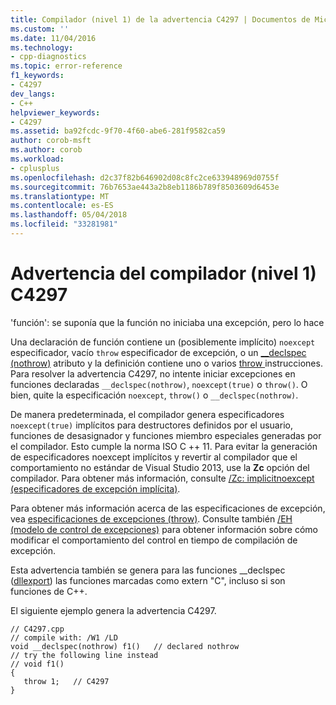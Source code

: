 ```yaml
---
title: Compilador (nivel 1) de la advertencia C4297 | Documentos de Microsoft
ms.custom: ''
ms.date: 11/04/2016
ms.technology:
- cpp-diagnostics
ms.topic: error-reference
f1_keywords:
- C4297
dev_langs:
- C++
helpviewer_keywords:
- C4297
ms.assetid: ba92fcdc-9f70-4f60-abe6-281f9582ca59
author: corob-msft
ms.author: corob
ms.workload:
- cplusplus
ms.openlocfilehash: d2c37f82b646902d08c8fc2ce633948969d0755f
ms.sourcegitcommit: 76b7653ae443a2b8eb1186b789f8503609d6453e
ms.translationtype: MT
ms.contentlocale: es-ES
ms.lasthandoff: 05/04/2018
ms.locfileid: "33281981"
---
```

# <a name="compiler-warning-level-1-c4297"></a>Advertencia del compilador (nivel 1) C4297
'función': se suponía que la función no iniciaba una excepción, pero lo hace  
  
 Una declaración de función contiene un (posiblemente implícito) `noexcept` especificador, vacío `throw` especificador de excepción, o un [__declspec (nothrow)](../../cpp/nothrow-cpp.md) atributo y la definición contiene uno o varios [throw ](../../cpp/try-throw-and-catch-statements-cpp.md) instrucciones. Para resolver la advertencia C4297, no intente iniciar excepciones en funciones declaradas `__declspec(nothrow)`, `noexcept(true)` o `throw()`. O bien, quite la especificación `noexcept`, `throw()` o `__declspec(nothrow)`.  
  
 De manera predeterminada, el compilador genera especificadores `noexcept(true)` implícitos para destructores definidos por el usuario, funciones de desasignador y funciones miembro especiales generadas por el compilador. Esto cumple la norma ISO C ++ 11. Para evitar la generación de especificadores noexcept implícitos y revertir al compilador que el comportamiento no estándar de Visual Studio 2013, use la **Zc** opción del compilador. Para obtener más información, consulte [/Zc: implicitnoexcept (especificadores de excepción implícita)](../../build/reference/zc-implicitnoexcept-implicit-exception-specifiers.md).  
  
 Para obtener más información acerca de las especificaciones de excepción, vea [especificaciones de excepciones (throw)](../../cpp/exception-specifications-throw-cpp.md). Consulte también [/EH (modelo de control de excepciones)](../../build/reference/eh-exception-handling-model.md) para obtener información sobre cómo modificar el comportamiento del control en tiempo de compilación de excepción.  
  
 Esta advertencia también se genera para las funciones __declspec ([dllexport](../../cpp/dllexport-dllimport.md)) las funciones marcadas como extern "C", incluso si son funciones de C++.  
  
 El siguiente ejemplo genera la advertencia C4297.  
  
```  
// C4297.cpp  
// compile with: /W1 /LD  
void __declspec(nothrow) f1()   // declared nothrow  
// try the following line instead  
// void f1()  
{  
   throw 1;   // C4297  
}  
```
